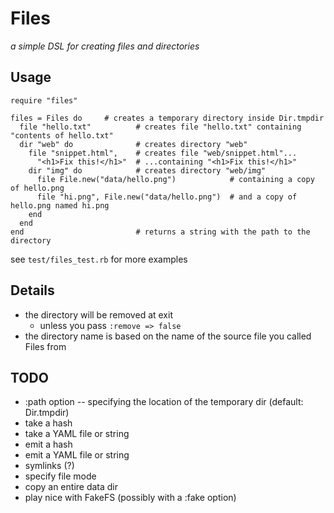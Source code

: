 # Files

*a simple DSL for creating files and directories*

## Usage

    require "files"

    files = Files do     # creates a temporary directory inside Dir.tmpdir
      file "hello.txt"          # creates file "hello.txt" containing "contents of hello.txt"
      dir "web" do              # creates directory "web"
        file "snippet.html",    # creates file "web/snippet.html"...
          "<h1>Fix this!</h1>"  # ...containing "<h1>Fix this!</h1>"
        dir "img" do            # creates directory "web/img"
          file File.new("data/hello.png")            # containing a copy of hello.png
          file "hi.png", File.new("data/hello.png")  # and a copy of hello.png named hi.png
        end
      end
    end                         # returns a string with the path to the directory

see `test/files_test.rb` for more examples

## Details

* the directory will be removed at exit
  * unless you pass `:remove => false`
* the directory name is based on the name of the source file you called Files from

## TODO

* :path option -- specifying the location of the temporary dir (default: Dir.tmpdir)
* take a hash
* take a YAML file or string
* emit a hash
* emit a YAML file or string
* symlinks (?)
* specify file mode
* copy an entire data dir
* play nice with FakeFS (possibly with a :fake option)
